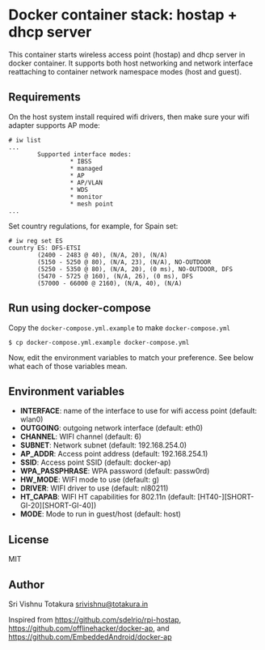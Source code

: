 # Docker container stack: hostap + dhcp server

This container starts wireless access point (hostap) and dhcp server in docker
container. It supports both host networking and network interface reattaching
to container network namespace modes (host and guest).

## Requirements

On the host system install required wifi drivers, then make sure your wifi adapter
supports AP mode:

```
# iw list
...
        Supported interface modes:
                 * IBSS
                 * managed
                 * AP
                 * AP/VLAN
                 * WDS
                 * monitor
                 * mesh point
...
```

Set country regulations, for example, for Spain set:

```
# iw reg set ES
country ES: DFS-ETSI
        (2400 - 2483 @ 40), (N/A, 20), (N/A)
        (5150 - 5250 @ 80), (N/A, 23), (N/A), NO-OUTDOOR
        (5250 - 5350 @ 80), (N/A, 20), (0 ms), NO-OUTDOOR, DFS
        (5470 - 5725 @ 160), (N/A, 26), (0 ms), DFS
        (57000 - 66000 @ 2160), (N/A, 40), (N/A)
```

## Run using docker-compose

Copy the `docker-compose.yml.example` to make `docker-compose.yml`

```
$ cp docker-compose.yml.example docker-compose.yml
```

Now, edit the environment variables to match your preference.
See below what each of those variables mean.

## Environment variables

* **INTERFACE**: name of the interface to use for wifi access point (default: wlan0)
* **OUTGOING**: outgoing network interface (default: eth0)
* **CHANNEL**: WIFI channel (default: 6)
* **SUBNET**: Network subnet (default: 192.168.254.0)
* **AP_ADDR**: Access point address (default: 192.168.254.1)
* **SSID**: Access point SSID (default: docker-ap)
* **WPA_PASSPHRASE**: WPA password (default: passw0rd)
* **HW_MODE**: WIFI mode to use (default: g)
* **DRIVER**: WIFI driver to use (default: nl80211)
* **HT_CAPAB**: WIFI HT capabilities for 802.11n (default: [HT40-][SHORT-GI-20][SHORT-GI-40])
* **MODE**: Mode to run in guest/host (default: host)

## License

MIT

## Author

Sri Vishnu Totakura <srivishnu@totakura.in>

Inspired from https://github.com/sdelrio/rpi-hostap,
https://github.com/offlinehacker/docker-ap, and
https://github.com/EmbeddedAndroid/docker-ap
